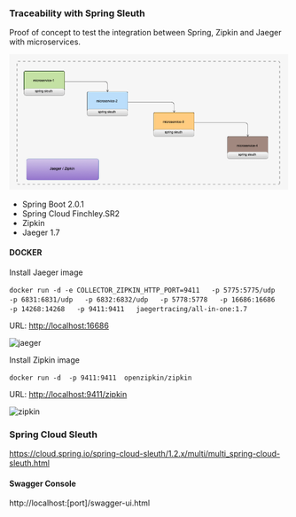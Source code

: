 ### Traceability with Spring Sleuth

Proof of concept to test the integration between Spring, Zipkin and Jaeger with microservices.

![traceability](img/traceability-microservices-arch.png)

- Spring Boot 2.0.1
- Spring Cloud Finchley.SR2
- Zipkin 
- Jaeger 1.7

#### DOCKER

Install Jaeger image

```docker run -d -e COLLECTOR_ZIPKIN_HTTP_PORT=9411   -p 5775:5775/udp   -p 6831:6831/udp   -p 6832:6832/udp   -p 5778:5778   -p 16686:16686   -p 14268:14268   -p 9411:9411   jaegertracing/all-in-one:1.7```

URL: [http://localhost:16686](http://localhost:16686)

![jaeger](img/jaeger-screenshot.png)

Install Zipkin image

```docker run -d  -p 9411:9411  openzipkin/zipkin ```

URL: [http://localhost:9411/zipkin](http://localhost:9411/zipkin)

![zipkin](img/zipkin-screenshot.png)

### Spring Cloud Sleuth

https://cloud.spring.io/spring-cloud-sleuth/1.2.x/multi/multi_spring-cloud-sleuth.html


#### Swagger Console

http://localhost:[port]/swagger-ui.html


